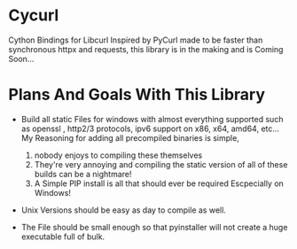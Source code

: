 # Cycurl
Cython Bindings for Libcurl Inspired by PyCurl made to be faster than synchronous httpx and requests, this library is in the making and is Coming Soon...

# Plans And Goals With This Library
- Build all static Files for windows with almost everything supported such as openssl , http2/3 protocols, ipv6 support on x86, x64, amd64,    etc...  My Reasoning for adding all precompiled binaries is simple,
  1. nobody enjoys to compiling these themselves
  2. They're very annoying and compiling the static version of all of these builds can be a nightmare!
  3. A Simple PIP install is all that should ever be required Escpecially on Windows!

- Unix Versions should be easy as day to compile as well. 
- The File should be small enough so that pyinstaller will not create a huge executable full of bulk.
